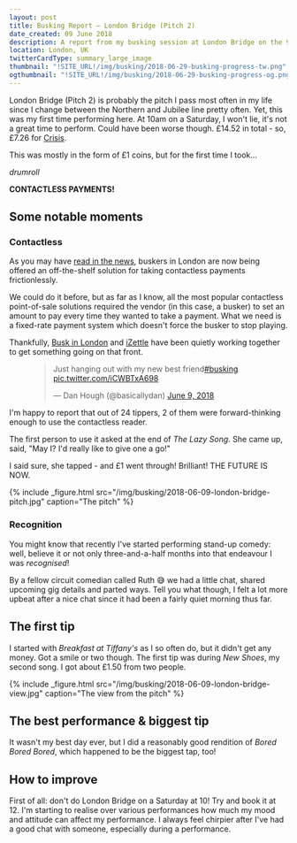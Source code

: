```yaml
---
layout: post
title: Busking Report – London Bridge (Pitch 2)
date_created: 09 June 2018
description: A report from my busking session at London Bridge on the 9th of June 2018! And, introducing Contactless payments with iZettle!
location: London, UK
twitterCardType: summary_large_image
thumbnail: "!SITE_URL!/img/busking/2018-06-29-busking-progress-tw.png"
ogthumbnail: "!SITE_URL!/img/busking/2018-06-29-busking-progress-og.png"
---
```


London Bridge (Pitch 2) is probably the pitch I pass most often in my life since I change between the Northern and Jubilee line pretty often. Yet, this was my first time performing here. At 10am on a Saturday, I won't lie, it's not a great time to perform. Could have been worse though. £14.52 in total - so, £7.26 for [Crisis](https://www.crisis.org.uk/).

This was mostly in the form of £1 coins, but for the first time I took...

_drumroll_

**CONTACTLESS PAYMENTS!**

## Some notable moments

### Contactless

As you may have [read in the news](https://www.theguardian.com/music/2018/may/27/busking-joins-cashless-society-as-musicians-start-using-card-readers), buskers in London are now being offered an off-the-shelf solution for taking contactless payments frictionlessly.

We could do it before, but as far as I know, all the most popular contactless point-of-sale solutions required the vendor (in this case, a busker) to set an amount to pay every time they wanted to take a payment. What we need is a fixed-rate payment system which doesn't force the busker to stop playing.

Thankfully, [Busk in London](https://buskinlondon.com) and [iZettle](https://izettle.co.uk) have been quietly working together to get something going on that front.

<figure class="center">
	<blockquote class="twitter-tweet tw-align-center" data-lang="en"><p lang="en" dir="ltr">Just hanging out with my new best friend<a href="https://twitter.com/hashtag/busking?src=hash&amp;ref_src=twsrc%5Etfw">#busking</a> <a href="https://t.co/iCWBTxA698">pic.twitter.com/iCWBTxA698</a></p>&mdash; Dan Hough (@basicallydan) <a href="https://twitter.com/basicallydan/status/1005392167865593856?ref_src=twsrc%5Etfw">June 9, 2018</a></blockquote>
	<script async src="https://platform.twitter.com/widgets.js" charset="utf-8"></script>
</figure>

I'm happy to report that out of 24 tippers, 2 of them were forward-thinking enough to use the contactless reader.

The first person to use it asked at the end of _The Lazy Song_. She came up, said, "May I? I'd really like to give one a go!"

I said sure, she tapped - and £1 went through! Brilliant! THE FUTURE IS NOW.

{% include _figure.html src="/img/busking/2018-06-09-london-bridge-pitch.jpg" caption="The pitch" %}

### Recognition

You might know that recently I've started performing stand-up comedy: well, believe it or not only three-and-a-half months into that endeavour I was _recognised_!

By a fellow circuit comedian called Ruth 😅 we had a little chat, shared upcoming gig details and parted ways. Tell you what though, I felt a lot more upbeat after a nice chat since it had been a fairly quiet morning thus far.

## The first tip

I started with _Breakfast at Tiffany's_ as I so often do, but it didn't get any money. Got a smile or two though. The first tip was during _New Shoes_, my second song. I got about £1.50 from two people.

{% include _figure.html src="/img/busking/2018-06-09-london-bridge-view.jpg" caption="The view from the pitch" %}

## The best performance & biggest tip

It wasn't my best day ever, but I did a reasonably good rendition of _Bored Bored Bored_, which happened to be the biggest tap, too!

## How to improve

First of all: don't do London Bridge on a Saturday at 10! Try and book it at 12. I'm starting to realise over various performances how much my mood and attitude can affect my performance. I always feel chirpier after I've had a good chat with someone, especially during a performance.
